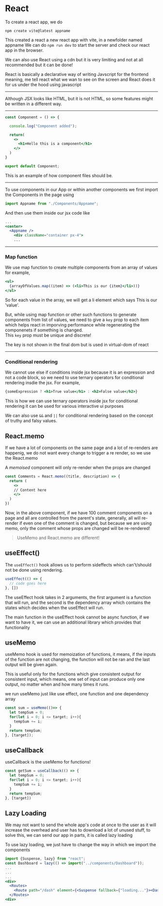 # React

To create a react app, we do

```console
npm create vite@latest appname
```

This created a react a new react app with vite, in a newfolder named appname
We can do `npm run dev` to start the server and check our react app in the browser.

We can also use React using a cdn but it is very limiting and not at all recommended but it can be done!

React is basically a declarative way of writing Javscript for the frontend meaning, me tell react what we wan to see on the screen and React does it for us under the hood using javascript

<hr>

Although JSX looks like HTML, but it is not HTML, so some features might be written in a different way.

<hr>

```jsx
const Component = () => {

  console.log("Component added");

  return(
    <>
      <h1>Hello this is a component</h1>
    </>
  )
}

export default Component;
```
This is an example of how component files should be.

<hr>

To use components in our App or within another components we first import the Components in the page using

```jsx
import Appname from "./Components/Appname";
```

And then use them inside our jsx code like

```jsx
...
<center>
  <Appname />
    <div className="container px-4">
    ...
```

<hr>

### Map function

We use map function to create multiple components from an array of values for example,

```jsx
<ul>
  {arrayOfValues.map((item) => (<li>This is our {item}</li>))}
</ul>
```

So for each value in the array, we will get a li element which says This is our 'value'. 

But, while using map function or other such functions to generate components from list of values, we need to give a `key` prop to each item which helps react in imporving performance while regenerating the componenets if something is changed. <br>
This `key` prop must be unique and discrete!

The key is not shown in the final dom but is used in virtual-dom of react

<hr>

### Conditional rendering

We cannot use else if conditions inside jsx because it is an expression and not a code block, so we need to use ternary operators for conditional rendering insdie the jsx.
For example,

```jsx
{someExpression ? <h1>True value</h1> : <h2>False value</h2>}
```

This is how we can use ternary operators inside jsx for conditional rendering it can be used for various interactive ui purposes

We can also use `&&` and `||` for conditional rendering based on the concept of truthy and falsy values. 

## React.memo

If we have a lot of components on the same page and a lot of re-renders are happenig, we do not want every change to trigger a re render, so we use the React.memo 

A *memoised* component will only re-render when the props are changed

```jsx
const Comments = React.memo((title, description) => {
  return (
    <>
    // Content here
    </>
  )
})
```

Now, in the above component, if we have 100 comment components on a page and all are controlled from the parent's state, generally, all will re-render if even one of the comment is changed, but because we are using memo, only the comment whose props are changed will be re-rendered!

> UseMemo and React.memo are different!


## useEffect()

The `useEffect()` hook allows us to perform sideffects which can't/should not be done using rendering.


```js
useEffect(() => {
  // code goes here
}, [])
```

The useEffect hook takes in 2 arguments, the first argument is a function that will run, and the second is the dependency array which contains the states which decides when the useEffect will run.

The main function in the useEffect hook cannot be async function, if we want to have it, we can use an additional library which provides that functionality


## useMemo

useMemo hook is used for memoization of functions, it means, if the inputs of the function are not changing, the function will not be ran and the last output will be given again.

This is useful only for the functions which give consistent output for consistent input, which means, one set of input can produce only one output, no matter when and how many times it runs.

we run useMemo just like use effect, one function and one dependency array

```js
const sum = useMemo(()=> {
  let tempSum = 0;
  for(let i = 0; i <= target; i++){
    tempSum += i;
  }
  return tempSum;
}, [target]);
```

## useCallback 

useCallback is the useMemo for functions!

```js
const getSum = useCallback(() => {
  let tempSum = 0;
  for(let i = 0; i <= target; i++){
    tempSum += i;
  }
  return tempSum;
}, [target])

```

## Lazy Loading

We may not want to send the whole app's code at once to the user as it will increase the overhead and user has to download a lot of unused stuff, to solve this, we can send our app in parts, it is called lazy loading

To use lazy loading, we just have to change the way in which we import the components

```jsx
import {Suspense, lazy} from "react";
const Dashboard = lazy(() => import("../components/Dashboard"));
...
...
...
<div>
  <Routes>
    <Route path="/dash" element={<Suspense fallback={"loading..."}><Dashboard /></Suspense>}>
  </Routes>
<div>
```